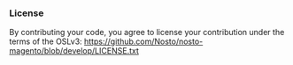 ### License
By contributing your code, you agree to license your contribution under the terms of the OSLv3:
https://github.com/Nosto/nosto-magento/blob/develop/LICENSE.txt